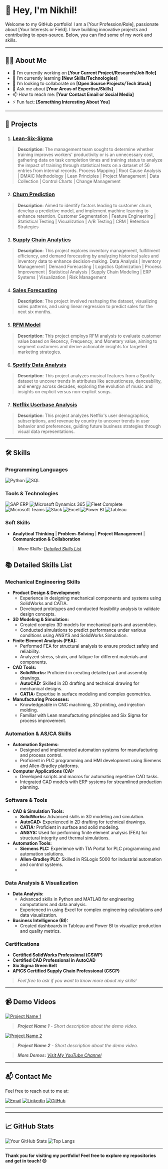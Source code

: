 # 👋 Hey, I'm Nikhil!

Welcome to my GitHub portfolio! I am a [Your Profession/Role], passionate about [Your Interests or Field]. I love building innovative projects and contributing to open-source. Below, you can find some of my work and skills.

---

## 🧑‍💻 About Me

- 🔭 I’m currently working on **[Your Current Project/Research/Job Role]**
- 🌱 I’m currently learning **[New Skills/Technologies]**
- 👯 I’m looking to collaborate on **[Open Source Projects/Tech Stack]**
- 💬 Ask me about **[Your Areas of Expertise/Skills]**
- 📫 How to reach me: **[Your Contact Email or Social Media]**
- ⚡ Fun fact: **[Something Interesting About You]**

---

## 🚀 Projects

1. ### [Lean-Six-Sigma](https://github.com/Nikhil199727/Lean-Six-Sigma)
> **Description**: The management team sought to determine whether training improves workers' productivity or is an unnecessary cost, gathering data on task completion times and training status to analyze the impact of training through statistical tests on a dataset of 56 entries from internal records.
> Process Mapping | Root Cause Analysis | DMAIC Methodology | Lean Principles | Project Management | Data Collection | Control Charts | Change Management


2. ### [Churn Prediction](https://github.com/Nikhil199727/Churn-Modelling)
> **Description**: Aimed to identify factors leading to customer churn, develop a predictive model, and implement machine learning to enhance retention.
> Customer Segmentation | Feature Engineering | Statistical Testing | Visualization | A/B Testing | CRM | Retention Strategies


3. ### [Supply Chain Analytics](https://github.com/Nikhil199727/Supply-chain-Analytics)
> **Description**: This project explores inventory management, fulfillment efficiency, and demand forecasting by analyzing historical sales and inventory data to enhance decision-making.
>Data Analysis | Inventory Management | Demand Forecasting | Logistics Optimization | Process Improvement | Statistical Analysis | Supply Chain Modeling | ERP Systems | Visualization | Risk Management


4. ### [Sales Forecasting](https://github.com/Nikhil199727/Sales-Forecasting)
> **Description**: The project involved reshaping the dataset, visualizing sales patterns, and using linear regression to predict sales for the next six months.

5. ### [RFM Model](https://github.com/Nikhil199727/RFM-model)
> **Description**: This project employs RFM analysis to evaluate customer value based on Recency, Frequency, and Monetary value, aiming to segment customers and derive actionable insights for targeted marketing strategies.

6. ### [Spotify Data Analysis](https://github.com/Nikhil199727/Spotify-Data-Analysis)
> **Description**: This project analyzes musical features from a Spotify dataset to uncover trends in attributes like acousticness, danceability, and energy across decades, exploring the evolution of music and insights on explicit versus non-explicit songs.

7. ### [Netflix Userbase Analysis](https://github.com/Nikhil199727/Netflix-Data-Analysis)
> **Description**: This project analyzes Netflix's user demographics, subscriptions, and revenue by country to uncover trends in user behavior and preferences, guiding future business strategies through visual data representations.
---

## 🛠️ Skills

### Programming Languages
![Python](https://img.shields.io/badge/Python-3776AB?style=for-the-badge&logo=python&logoColor=white)
![SQL](https://img.shields.io/badge/SQL-4479A1?style=for-the-badge&logo=postgresql&logoColor=white)
### Tools & Technologies
![SAP ERP](https://img.shields.io/badge/SAP%20ERP-0FAAFF?style=for-the-badge&logo=sap&logoColor=white)
![Microsoft Dynamics 365](https://img.shields.io/badge/Microsoft%20Dynamics%20365-00188F?style=for-the-badge&logo=microsoft&logoColor=white)
![Fleet Complete](https://img.shields.io/badge/Fleet%20Complete-3F51B5?style=for-the-badge&logo=hack-the-box&logoColor=white)
![Microsoft Teams](https://img.shields.io/badge/Microsoft%20Teams-6264A7?style=for-the-badge&logo=microsoft-teams&logoColor=white)
![Slack](https://img.shields.io/badge/Slack-4A154B?style=for-the-badge&logo=slack&logoColor=white)
![Excel](https://img.shields.io/badge/Microsoft%20Excel-217346?style=for-the-badge&logo=microsoft-excel&logoColor=white)
![Power BI](https://img.shields.io/badge/Power%20BI-F2C811?style=for-the-badge&logo=powerbi&logoColor=black)
![Tableau](https://img.shields.io/badge/Tableau-E97627?style=for-the-badge&logo=tableau&logoColor=white)
### Soft Skills
- **Analytical Thinking** | **Problem-Solving** | **Project Management** | **Communication & Collaboration**

> _**More Skills:** [Detailed Skills List](#)_
## 📚 Detailed Skills List

### Mechanical Engineering Skills
- **Product Design & Development:** 
  - Experience in designing mechanical components and systems using SolidWorks and CATIA.
  - Developed prototypes and conducted feasibility analysis to validate design concepts.
- **3D Modeling & Simulation:** 
  - Created complex 3D models for mechanical parts and assemblies.
  - Conducted simulations to predict performance under various conditions using ANSYS and SolidWorks Simulation.
- **Finite Element Analysis (FEA):** 
  - Performed FEA for structural analysis to ensure product safety and reliability.
  - Analyzed stress, strain, and fatigue for different materials and components.
- **CAD Tools:**
  - **SolidWorks:** Proficient in creating detailed part and assembly drawings.
  - **AutoCAD:** Skilled in 2D drafting and technical drawing for mechanical designs.
  - **CATIA:** Expertise in surface modeling and complex geometries.
- **Manufacturing Processes:** 
  - Knowledgeable in CNC machining, 3D printing, and injection molding.
  - Familiar with Lean manufacturing principles and Six Sigma for process improvement.

### Automation & AS/CA Skills
- **Automation Systems:** 
  - Designed and implemented automation systems for manufacturing and process control.
  - Proficient in PLC programming and HMI development using Siemens and Allen-Bradley platforms.
- **Computer Applications (CA):** 
  - Developed scripts and macros for automating repetitive CAD tasks.
  - Integrated CAD models with ERP systems for streamlined production planning.


### Software & Tools
- **CAD & Simulation Tools:**
  - **SolidWorks:** Advanced skills in 3D modeling and simulation.
  - **AutoCAD:** Experienced in 2D drafting for technical drawings.
  - **CATIA:** Proficient in surface and solid modeling.
  - **ANSYS:** Used for performing finite element analysis (FEA) for structural integrity and thermal simulations.
- **Automation Tools:**
  - **Siemens PLC:** Experience with TIA Portal for PLC programming and automation solutions.
  - **Allen-Bradley PLC:** Skilled in RSLogix 5000 for industrial automation and control systems.
  - 
### Data Analysis & Visualization
- **Data Analysis:**
  - Advanced skills in Python and MATLAB for engineering computations and data analysis.
  - Experienced in using Excel for complex engineering calculations and data visualization.
- **Business Intelligence (BI):**
  - Created dashboards in Tableau and Power BI to visualize production and quality metrics.
    
### Certifications
- **Certified SolidWorks Professional (CSWP)**
- **Certified CAD Professional in AutoCAD**
- **Six Sigma Green Belt**
- **APICS Certified Supply Chain Professional (CSCP)**

> _Feel free to ask if you want to know more about my skills!_

---

## 📹 Demo Videos

[![Project Name 1](https://img.youtube.com/vi/demo-video-id/0.jpg)](https://www.youtube.com/watch?v=demo-video-id)
> _**Project Name 1** - Short description about the demo video._

[![Project Name 2](https://img.youtube.com/vi/demo-video-id/0.jpg)](https://www.youtube.com/watch?v=demo-video-id)
> _**Project Name 2** - Short description about the demo video._

> _**More Demos:** [Visit My YouTube Channel](#)_

---

## 📬 Contact Me

Feel free to reach out to me at:

[![Email](https://img.shields.io/badge/Email-D14836?style=for-the-badge&logo=gmail&logoColor=white)](mailto:nikhiludupa055@gmail.com)
[![LinkedIn](https://img.shields.io/badge/LinkedIn-0077B5?style=for-the-badge&logo=linkedin&logoColor=white)](https://www.linkedin.com/in/nikhil-udupa-l-s/)
[![GitHub](https://img.shields.io/badge/GitHub-181717?style=for-the-badge&logo=github&logoColor=white)](https://github.com/Nikhil199727)

---

---

## 📈 GitHub Stats

![Your GitHub Stats](https://github-readme-stats.vercel.app/api?username=Nikhil199727&show_icons=true&theme=radical)
![Top Langs](https://github-readme-stats.vercel.app/api/top-langs/?username=Nikhil199727&layout=compact&theme=radical)

---

**Thank you for visiting my portfolio! Feel free to explore my repositories and get in touch! 😊**

